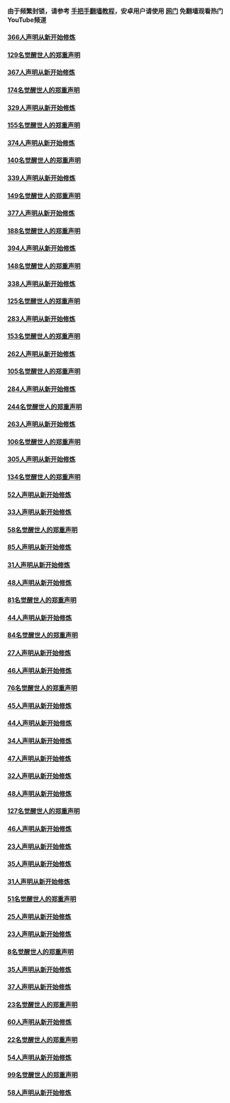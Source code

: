 #### 由于频繁封锁，请参考 [手把手翻墙教程](https://github.com/gfw-breaker/guides/wiki/)，安卓用户请使用 [网门](https://github.com/gfw-breaker/nogfw/blob/master/dl.md?t=06120501) 免翻墙观看热门YouTube频道 

#### [366人声明从新开始修炼](../pages/91/426737.md?t=06120501) 

#### [129名觉醒世人的郑重声明](../pages/91/426736.md?t=06120501) 

#### [367人声明从新开始修炼](../pages/91/426421.md?t=06120501) 

#### [174名觉醒世人的郑重声明](../pages/91/426420.md?t=06120501) 

#### [329人声明从新开始修炼](../pages/91/426139.md?t=06120501) 

#### [155名觉醒世人的郑重声明](../pages/91/426138.md?t=06120501) 

#### [374人声明从新开始修炼](../pages/91/425811.md?t=06120501) 

#### [140名觉醒世人的郑重声明](../pages/91/425810.md?t=06120501) 

#### [339人声明从新开始修炼](../pages/91/425690.md?t=06120501) 

#### [149名觉醒世人的郑重声明](../pages/91/425689.md?t=06120501) 

#### [377人声明从新开始修炼](../pages/91/424867.md?t=06120501) 

#### [188名觉醒世人的郑重声明](../pages/91/424866.md?t=06120501) 

#### [394人声明从新开始修炼](../pages/91/423914.md?t=06120501) 

#### [148名觉醒世人的郑重声明](../pages/91/423913.md?t=06120501) 

#### [338人声明从新开始修炼](../pages/91/423540.md?t=06120501) 

#### [125名觉醒世人的郑重声明](../pages/91/423539.md?t=06120501) 

#### [283人声明从新开始修炼](../pages/91/423296.md?t=06120501) 

#### [153名觉醒世人的郑重声明](../pages/91/423295.md?t=06120501) 

#### [262人声明从新开始修炼](../pages/91/423004.md?t=06120501) 

#### [105名觉醒世人的郑重声明](../pages/91/423003.md?t=06120501) 

#### [284人声明从新开始修炼](../pages/91/422707.md?t=06120501) 

#### [244名觉醒世人的郑重声明](../pages/91/422706.md?t=06120501) 

#### [263人声明从新开始修炼](../pages/91/422553.md?t=06120501) 

#### [106名觉醒世人的郑重声明](../pages/91/422552.md?t=06120501) 

#### [305人声明从新开始修炼](../pages/91/422153.md?t=06120501) 

#### [134名觉醒世人的郑重声明](../pages/91/422152.md?t=06120501) 

#### [52人声明从新开始修炼](../pages/91/421846.md?t=06120501) 

#### [33人声明从新开始修炼](../pages/91/421804.md?t=06120501) 

#### [58名觉醒世人的郑重声明](../pages/91/421845.md?t=06120501) 

#### [85人声明从新开始修炼](../pages/91/421769.md?t=06120501) 

#### [31人声明从新开始修炼](../pages/91/421763.md?t=06120501) 

#### [48人声明从新开始修炼](../pages/91/421605.md?t=06120501) 

#### [81名觉醒世人的郑重声明](../pages/91/421656.md?t=06120501) 

#### [44人声明从新开始修炼](../pages/91/421544.md?t=06120501) 

#### [84名觉醒世人的郑重声明](../pages/91/421543.md?t=06120501) 

#### [27人声明从新开始修炼](../pages/91/421465.md?t=06120501) 

#### [46人声明从新开始修炼](../pages/91/421454.md?t=06120501) 

#### [76名觉醒世人的郑重声明](../pages/91/421453.md?t=06120501) 

#### [45人声明从新开始修炼](../pages/91/421452.md?t=06120501) 

#### [44人声明从新开始修炼](../pages/91/421422.md?t=06120501) 

#### [34人声明从新开始修炼](../pages/91/421322.md?t=06120501) 

#### [47人声明从新开始修炼](../pages/91/421264.md?t=06120501) 

#### [32人声明从新开始修炼](../pages/91/421225.md?t=06120501) 

#### [48人声明从新开始修炼](../pages/91/421202.md?t=06120501) 

#### [127名觉醒世人的郑重声明](../pages/91/421224.md?t=06120501) 

#### [46人声明从新开始修炼](../pages/91/421203.md?t=06120501) 

#### [23人声明从新开始修炼](../pages/91/421138.md?t=06120501) 

#### [35人声明从新开始修炼](../pages/91/421122.md?t=06120501) 

#### [31人声明从新开始修炼](../pages/91/421081.md?t=06120501) 

#### [51名觉醒世人的郑重声明](../pages/91/421080.md?t=06120501) 

#### [25人声明从新开始修炼](../pages/91/421020.md?t=06120501) 

#### [23人声明从新开始修炼](../pages/91/420884.md?t=06120501) 

#### [8名觉醒世人的郑重声明](../pages/91/420883.md?t=06120501) 

#### [35人声明从新开始修炼](../pages/91/420809.md?t=06120501) 

#### [37人声明从新开始修炼](../pages/91/420766.md?t=06120501) 

#### [23名觉醒世人的郑重声明](../pages/91/420765.md?t=06120501) 

#### [60人声明从新开始修炼](../pages/91/420727.md?t=06120501) 

#### [22名觉醒世人的郑重声明](../pages/91/420726.md?t=06120501) 

#### [54人声明从新开始修炼](../pages/91/420529.md?t=06120501) 

#### [99名觉醒世人的郑重声明](../pages/91/420528.md?t=06120501) 

#### [58人声明从新开始修炼](../pages/91/420198.md?t=06120501) 

